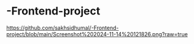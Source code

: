 # -Frontend-project

https://github.com/sakhsidhumal/-Frontend-project/blob/main/Screenshot%202024-11-14%20121826.png?raw=true
